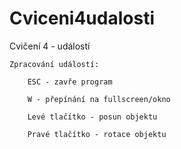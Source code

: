 # Cviceni4udalosti

Cvičení 4 - událostí

    Zpracování událostí:

        ESC - zavře program

        W - přepínání na fullscreen/okno

        Levé tlačítko - posun objektu

        Pravé tlačítko - rotace objektu
